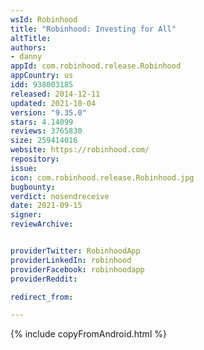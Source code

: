 ```yaml
---
wsId: Robinhood
title: "Robinhood: Investing for All"
altTitle: 
authors:
- danny
appId: com.robinhood.release.Robinhood
appCountry: us
idd: 938003185
released: 2014-12-11
updated: 2021-10-04
version: "9.35.0"
stars: 4.14099
reviews: 3765830
size: 259414016
website: https://robinhood.com/
repository: 
issue: 
icon: com.robinhood.release.Robinhood.jpg
bugbounty: 
verdict: nosendreceive
date: 2021-09-15
signer: 
reviewArchive:


providerTwitter: RobinhoodApp
providerLinkedIn: robinhood
providerFacebook: robinhoodapp
providerReddit: 

redirect_from:

---
```


{% include copyFromAndroid.html %}
